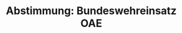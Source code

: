 ---
layout: abstimmung
title: "Abstimmung: Bundeswehreinsatz OAE"
categories:
 - Bundeswehr
 - Ausland
tags:
 - Mittelmeer
 - OAE
 - NATO

abstimmung:
 legislaturperiode: 18
 bundestagssitzung: 10
 abstimmung: 2
links:
 - title: https://www.bundestag.de/parlament/plenum/abstimmung/abstimmung?id=249
   url: https://www.bundestag.de/parlament/plenum/abstimmung/abstimmung?id=249
 - title: http://www.abgeordnetenwatch.de/verlaengerung_des_anti_terror_einsatzes_im_mittelmeer_oae-1105-547.html
   url: http://www.abgeordnetenwatch.de/verlaengerung_des_anti_terror_einsatzes_im_mittelmeer_oae-1105-547.html
data:
 - title: Abstimmungsergebnis 20140129_2-data.pdf
   url: /res/abstimmungsliste/20140129_2-data.pdf
 - title: Abstimmungsergebnis 20140129_2_xls-data.csv
   url: /res/abstimmungsliste/analyses/20140129_2_xls-data.csv
documents:
 - title: Drucksache 18/00263.pdf
   url: http://dip21.bundestag.de/dip21/btd/18/002/1800263.pdf
   local: /res/abstimmungsdaten/018-010-02/1800263.pdf
 - title: Drucksache 18/00348.pdf
   url: http://dip21.bundestag.de/dip21/btd/18/003/1800348.pdf
   local: /res/abstimmungsdaten/018-010-02/1800348.pdf
preview: |
     Deutscher Bundestag
    
     10. Sitzung des Deutschen Bundestages
     am Mittwoch, 29.Januar 2014
     Endgültiges Ergebnis der Namentlichen Abstimmung Nr. 2
    
     Beschlussempfehlung des Auswärtigen Ausschusses (3. Ausschuss) zu dem Antrag
     der Bundesregierung
     Fortsetzung der Beteiligung bewaffneter deutscher Streitkräfte an der NATOgeführten Operation Active Endeavour im gesamten Mittelmeer
     - Drucksachen 18/263 und 18/348 -
    
     Abgegebene Stimmen insgesamt:
    
     602
    
     Nicht abgegebene Stimmen:
     Ja-Stimmen:
    
     29
     467
    
     Nein-Stimmen:
    
     129
    
     Enthaltungen:
    
     6
    
     Ungültige:
    
     0
    
     Berlin, den 29. Jan. 14
    
     Beginn: 17:26
     Ende: 17:29
---